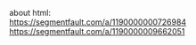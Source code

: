 about html:   
https://segmentfault.com/a/1190000000726984
https://segmentfault.com/a/1190000009662051